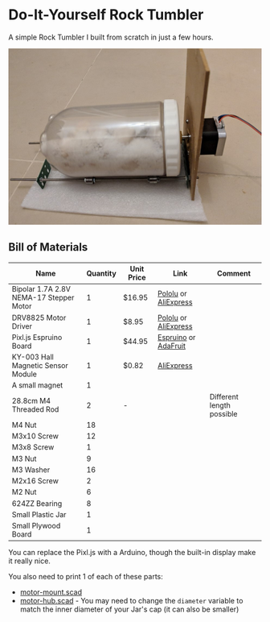 Do-It-Yourself Rock Tumbler
===========================

A simple Rock Tumbler I built from scratch in just a few hours.

![DiY Rock Tumbler](media/rock-tumbler.jpg)

## Bill of Materials

| Name | Quantity | Unit Price | Link | Comment |
|------| ---------| ---------- | ---- | ------- |
| Bipolar 1.7A 2.8V NEMA-17 Stepper Motor | 1 | $16.95 | [Pololu](https://www.pololu.com/product/2267) or [AliExpress](https://www.aliexpress.com/item/CE-certification-1pcs-4-lead-Nema17-Stepper-Motor-42-motor-Nema-17-motor-42BYGH-1-7A/32760823826.html?spm=a2g0s.9042311.0.0.27424c4dp3Ke0g )| |
| DRV8825 Motor Driver | 1 | $8.95 | [Pololu](https://www.pololu.com/product/2133) or [AliExpress](https://www.aliexpress.com/item/5pcs-lot-3D-Printer-Stepstick-Drv8825-Stepper-Motor-Driver-Reprap-4-PCB-Board-Free-shipping/32434801528.html?spm=a2g0s.9042311.0.0.27424c4dp3Ke0g) |  |
| Pixl.js Espruino Board | 1 | $44.95 | [Espruino](https://shop.espruino.com/pixljs) or [AdaFruit](https://www.adafruit.com/product/3855) |  |
| KY-003 Hall Magnetic Sensor Module | 1 | $0.82 | [AliExpress](https://www.aliexpress.com/item/KY-003-Standard-Hall-Magnetic-Sensor-Module-Works-with-Arduino-Boards-for-Arduino/32693432353.html) | |
| A small magnet | 1 | | | |
| 28.8cm M4 Threaded Rod | 2 | - | | Different length possible |
| M4 Nut | 18 |  |  |  |
| M3x10 Screw | 12 | | | | 
| M3x8 Screw | 1 | | | |
| M3 Nut | 9 | | | |
| M3 Washer | 16 | | | |
| M2x16 Screw | 2 | | | |
| M2 Nut | 6 | | | |
| 624ZZ Bearing | 8 |  |  |  |
| Small Plastic Jar | 1 | | | |
| Small Plywood Board | 1 | | | |

You can replace the Pixl.js with a Arduino, though the built-in display make it really nice.

You also need to print 1 of each of these parts:
* [motor-mount.scad](hardware/parts/motor-mount.scad)
* [motor-hub.scad](hardware/parts/motor-hub.scad) - You may need to change the `diameter` variable to match the inner diameter of your Jar's cap (it can also be smaller)
